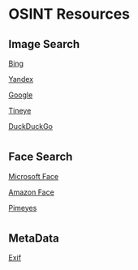 # OSINT Resources

## Image Search

[Bing](https://www.bing.com/visualsearch)

[Yandex](https://yandex.ru/images/)

[Google](https://images.google.com/)

[Tineye](https://tineye.com/)

[DuckDuckGo](https://duckduckgo.com)

#

## Face Search

[Microsoft Face](https://azure.microsoft.com/en-au/services/cognitive-services/face/#demo)

[Amazon Face](http://aws.amazon.com/rekognition) 

[Pimeyes](https://pimeyes.com/en)
#

## MetaData

[Exif](http://exif.regex.info/exif.cgi)

